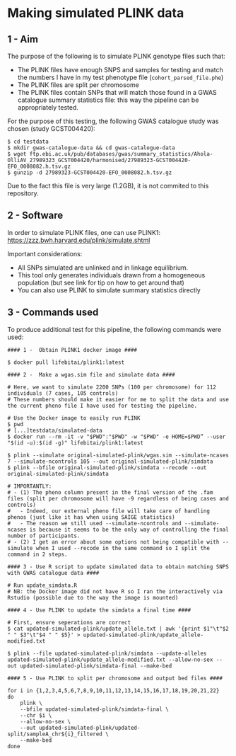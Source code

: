 # Making simulated PLINK data

## 1 - Aim

The purpose of the following is to simulate PLINK genotype files such that:
- The PLINK files have enough SNPS and samples for testing and match the numbers I have in my test phenotype file (`cohort_parsed_file.phe`)
- The PLINK files are split per chromosome
- The PLINK files contain SNPs that will match those found in a GWAS catalogue summary statistics file: this way the pipeline can be appropriately tested.

For the purpose of this testing, the following GWAS catalogue study was chosen (study GCST004420):
```
$ cd testdata
$ mkdir gwas-catalogue-data && cd gwas-catalogue-data
$ wget ftp.ebi.ac.uk/pub/databases/gwas/summary_statistics/Ahola-OlliAV_27989323_GCST004420/harmonised/27989323-GCST004420-EFO_0008082.h.tsv.gz
$ gunzip -d 27989323-GCST004420-EFO_0008082.h.tsv.gz
```

Due to the fact this file is very large (1.2GB), it is not commited to this repository.

## 2 - Software

In order to simulate PLINK files, one can use PLINK1:
https://zzz.bwh.harvard.edu/plink/simulate.shtml

Important considerations:
- All SNPs simulated are unlinked and in linkage equilibrium.
- This tool only generates individuals drawn from a homogeneous population (but see link for tip on how to get around that)
- You can also use PLINK to simulate summary statistics directly

## 3 - Commands used

To produce additional test for this pipeline, the following commands were used:

```
#### 1 -  Obtain PLINK1 docker image ####

$ docker pull lifebitai/plink1:latest

#### 2 -  Make a wgas.sim file and simulate data ####

# Here, we want to simulate 2200 SNPs (100 per chromosome) for 112 individuals (7 cases, 105 controls)
# These numbers should make it easier for me to split the data and use the current pheno file I have used for testing the pipeline.

# Use the Docker image to easily run PLINK
$ pwd
# [...]testdata/simulated-data
$ docker run --rm -it -v "$PWD":"$PWD" -w "$PWD" -e HOME=$PWD” --user "$(id -u):$(id -g)" lifebitai/plink1:latest

$ plink --simulate original-simulated-plink/wgas.sim --simulate-ncases 7 --simulate-ncontrols 105 --out original-simulated-plink/simdata
$ plink --bfile original-simulated-plink/simdata --recode --out original-simulated-plink/simdata

# IMPORTANTLY: 
# - (1) The pheno column present in the final version of the .fam files (split per chromosome will have -9 regardless of being cases and controls)
#   - Indeed, our external pheno file will take care of handling phenos (just like it has when using SAIGE statistics)
#   - The reason we still used --simulate-ncontrols and --simulate-ncases is because it seems to be the only way of controlling the final number of participants.
# - (2) I get an error about some options not being compatible with --simulate when I used --recode in the same command so I split the command in 2 steps.

#### 3 - Use R script to update simulated data to obtain matching SNPS with GWAS catalogue data ####

# Run update_simdata.R
# NB: the Docker image did not have R so I ran the interactively via Rstudio (possible due to the way the image is mounted)

#### 4 - Use PLINK to update the simdata a final time ####

# First, ensure seperations are correct
$ cat updated-simulated-plink/update_allele.txt | awk '{print $1"\t"$2 " " $3"\t"$4 " " $5}' > updated-simulated-plink/update_allele-modified.txt

$ plink --file updated-simulated-plink/simdata --update-alleles updated-simulated-plink/update_allele-modified.txt --allow-no-sex --out updated-simulated-plink/simdata-final --make-bed

#### 5 - Use PLINK to split per chromosome and output bed files ####

for i in {1,2,3,4,5,6,7,8,9,10,11,12,13,14,15,16,17,18,19,20,21,22}
do
    plink \
    --bfile updated-simulated-plink/simdata-final \
    --chr $i \
    --allow-no-sex \
    --out updated-simulated-plink/updated-split/sampleA_chr${i}_filtered \
    --make-bed
done
```

